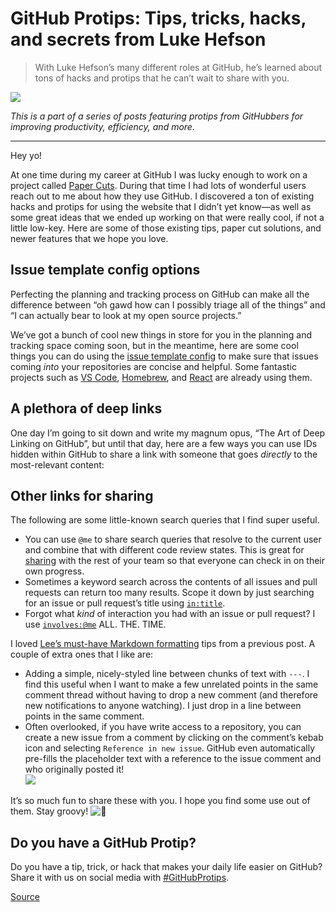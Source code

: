 # GitHub Protips: Tips, tricks, hacks, and secrets from Luke Hefson

> With Luke Hefson’s many different roles at GitHub, he’s learned about tons of hacks and protips that he can’t wait to share with you.

![](https://github.blog/wp-content/uploads/2020/05/github-protips-luke-hefson.png?fit=1200%2C630)

_This is a part of a series of posts featuring protips from GitHubbers for improving productivity, efficiency, and more._

* * *

Hey yo!

At one time during my career at GitHub I was lucky enough to work on a project called [Paper Cuts](https://github.blog/2018-08-28-announcing-paper-cuts/). During that time I had lots of wonderful users reach out to me about how they use GitHub. I discovered a ton of existing hacks and protips for using the website that I didn’t yet know—as well as some great ideas that we ended up working on that were really cool, if not a little low-key. Here are some of those existing tips, paper cut solutions, and newer features that we hope you love.

Issue template config options[](#issue-template-config-options)
---------------------------------------------------------------

Perfecting the planning and tracking process on GitHub can make all the difference between “oh gawd how can I possibly triage all of the things” and “I can actually bear to look at my open source projects.”

We’ve got a bunch of cool new things in store for you in the planning and tracking space coming soon, but in the meantime, here are some cool things you can do using the [issue template config](https://help.github.com/en/github/building-a-strong-community/configuring-issue-templates-for-your-repository#configuring-the-template-chooser) to make sure that issues coming _into_ your repositories are concise and helpful. Some fantastic projects such as [VS Code](https://github.com/microsoft/vscode/blob/master/.github/ISSUE_TEMPLATE/config.yml), [Homebrew](https://github.com/Homebrew/brew/issues/new/choose), and [React](https://github.com/facebook/react/blob/master/.github/ISSUE_TEMPLATE/config.yml) are already using them.

A plethora of deep links[](#a-plethora-of-deep-links)
-----------------------------------------------------

One day I’m going to sit down and write my magnum opus, “The Art of Deep Linking on GitHub”, but until that day, here are a few ways you can use IDs hidden within GitHub to share a link with someone that goes _directly_ to the most-relevant content:

Other links for sharing[](#other-links-for-sharing)
---------------------------------------------------

The following are some little-known search queries that I find super useful.

*   You can use `@me` to share search queries that resolve to the current user and combine that with different code review states. This is great for [sharing](https://github.com/pulls?q=is%3Apr+review-requested%3A%40me) with the rest of your team so that everyone can check in on their own progress.
*   Sometimes a keyword search across the contents of all issues and pull requests can return too many results. Scope it down by just searching for an issue or pull request’s title using [`in:title`](https://github.com/search?q=baby+shark+in%3Atitle+is%3Aissue).
*   Forgot what _kind_ of interaction you had with an issue or pull request? I use [`involves:@me`](https://github.com/search?q=involves%3A%40me) ALL. THE. TIME.

I loved [Lee’s must-have Markdown formatting](https://github.blog/2020-04-09-github-protips-tips-tricks-hacks-and-secrets-from-lee-reilly/#6-must-have-markdown-formatting-tips) tips from a previous post. A couple of extra ones that I like are:

*   Adding a simple, nicely-styled line between chunks of text with `---`. I find this useful when I want to make a few unrelated points in the same comment thread without having to drop a new comment (and therefore new notifications to anyone watching). I just drop in a line between points in the same comment.
*   Often overlooked, if you have write access to a repository, you can create a new issue from a comment by clicking on the comment’s kebab icon and selecting `Reference in new issue`. GitHub even automatically pre-fills the placeholder text with a reference to the issue comment and who originally posted it!  
    [![](https://i1.wp.com/user-images.githubusercontent.com/1469659/81556328-0ceb4c00-9382-11ea-9468-12074762bdea.gif?resize=1200%2C630&ssl=1)](https://i1.wp.com/user-images.githubusercontent.com/1469659/81556328-0ceb4c00-9382-11ea-9468-12074762bdea.gif?ssl=1)

It’s so much fun to share these with you. I hope you find some use out of them. Stay groovy! ![👋](https://s.w.org/images/core/emoji/13.0.1/svg/1f44b.svg)

Do you have a GitHub Protip?[](#do-you-have-a-github-protip)
------------------------------------------------------------

Do you have a tip, trick, or hack that makes your daily life easier on GitHub? Share it with us on social media with [#GitHubProtips](https://twitter.com/search?q=%23GitHubProtips&src=typed_query).


[Source](https://github.blog/2020-05-14-github-protips-tips-tricks-hacks-and-secrets-from-luke-hefson/)